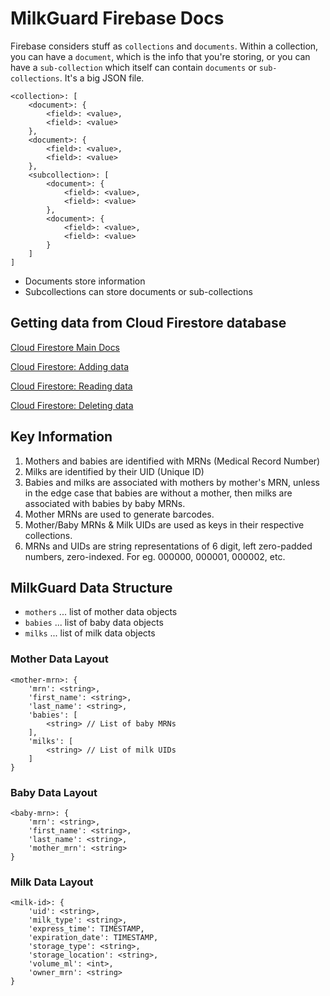 # MilkGuard Firebase Docs 

Firebase considers stuff as ```collections``` and ```documents```. Within a collection, you can have a ```document```, which is the info that you're storing, or you can have a ```sub-collection``` which itself can contain ```documents``` or ```sub-collections```. It's a big JSON file.

```
<collection>: [
    <document>: {
        <field>: <value>,
        <field>: <value>
    },
    <document>: {
        <field>: <value>,
        <field>: <value>
    },
    <subcollection>: [
        <document>: {
            <field>: <value>,
            <field>: <value>
        },
        <document>: {
            <field>: <value>,
            <field>: <value>
        }
    ]
]
```
- Documents store information
- Subcollections can store documents or sub-collections

## Getting data from Cloud Firestore database

[Cloud Firestore Main Docs](https://firebase.google.com/docs/firestore/)

[Cloud Firestore: Adding data](https://firebase.google.com/docs/firestore/manage-data/add-data)

[Cloud Firestore: Reading data](https://firebase.google.com/docs/firestore/query-data/get-data)

[Cloud Firestore: Deleting data](https://firebase.google.com/docs/firestore/manage-data/delete-data)



## Key Information
1. Mothers and babies are identified with MRNs (Medical Record Number)
2. Milks are identified by their UID (Unique ID)
3. Babies and milks are associated with mothers by mother's MRN, unless in the edge case that babies are without a mother, then milks are associated with babies by baby MRNs.
4. Mother MRNs are used to generate barcodes.
5. Mother/Baby MRNs & Milk UIDs are used as keys in their respective collections. 
6. MRNs and UIDs are string representations of 6 digit, left zero-padded numbers, zero-indexed. For eg. 000000, 000001, 000002, etc.

## MilkGuard Data Structure

- ```mothers``` ... list of mother data objects
- ```babies``` ... list of baby data objects
- ```milks``` ... list of milk data objects

### Mother Data Layout
```
<mother-mrn>: {
    'mrn': <string>,
    'first_name': <string>,
    'last_name': <string>,
    'babies': [
        <string> // List of baby MRNs
    ],
    'milks': [
        <string> // List of milk UIDs
    ]
}
```

### Baby Data Layout
```
<baby-mrn>: {
    'mrn': <string>,
    'first_name': <string>,
    'last_name': <string>,
    'mother_mrn': <string>
}
```

### Milk Data Layout
```
<milk-id>: {
    'uid': <string>,
    'milk_type': <string>,
    'express_time': TIMESTAMP,
    'expiration_date': TIMESTAMP,
    'storage_type': <string>,
    'storage_location': <string>,
    'volume_ml': <int>,
    'owner_mrn': <string>
}
```